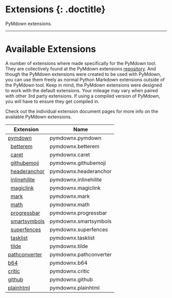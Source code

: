 # Extensions {: .doctitle}
PyMdown extensions.

---

# Available Extensions
A number of extensions where made specifically for the PyMdown tool.  They are collectively found at the PyMdown extensions [repository](https://github.com/facelessuser/pymdown-extensions).  And though the PyMdown extensions were created to be used with PyMdown, you can use them freely as normal Python Markdown extensions outside of the PyMdown tool.  Keep in mind, the PyMdown extensions were designed to work with the default extensions.  Your mileage may vary when paired with other 3rd party extensions.  If using a compiled version of PyMdown, you will have to ensure they get compiled in.

Check out the individual extension document pages for more info on the available PyMdown extensions.

| Extension                                                | Name   |
|----------------------------------------------------------|--------|
| [pymdown](../extensions/pymdown.md)                      | pymdownx.pymdown |
| &nbsp;&nbsp;[betterem](../extensions/betterem.md)        | pymdownx.betterem |
| &nbsp;&nbsp;[caret](../extensions/caret.md)              | pymdownx.caret |
| &nbsp;&nbsp;[githubemoji](../extensions/githubemoji.md)  | pymdownx.githubemoji |
| &nbsp;&nbsp;[headeranchor](../extensions/headeranchor.md)| pymdownx.headeranchor |
| &nbsp;&nbsp;[inlinehilite](../extensions/inlinehilite.md)| pymdownx.inlinehilite |
| &nbsp;&nbsp;[magiclink](../extensions/magiclink.md)      | pymdownx.magiclink |
| &nbsp;&nbsp;[mark](../extensions/mark.md)                | pymdownx.mark |
| &nbsp;&nbsp;[math](../extensions/math.md)                | pymdownx.math |
| &nbsp;&nbsp;[progressbar](../extensions/progressbar.md)  | pymdownx.progressbar |
| &nbsp;&nbsp;[smartsymbols](../extensions/smartsymbols.md)| pymdownx.smartsymbols |
| &nbsp;&nbsp;[superfences](../extensions/superfences.md)  | pymdownx.superfences |
| &nbsp;&nbsp;[tasklist](../extensions/tasklist.md)        | pymdownx.tasklist |
| &nbsp;&nbsp;[tilde](../extensions/tilde.md)              | pymdownx.tilde |
| [pathconverter](../extensions/pathconverter.md)          | pymdownx.pathconverter |
| [b64](../extensions/b64.md)                              | pymdownx.b64 |
| [critic](../extensions/critic.md)                        | pymdownx.critic |
| [github](../extensions/github.md)                        | pymdownx.github |
| [plainhtml](../extensions/plainhtml.md)                  | pymdownx.plainhtml |
